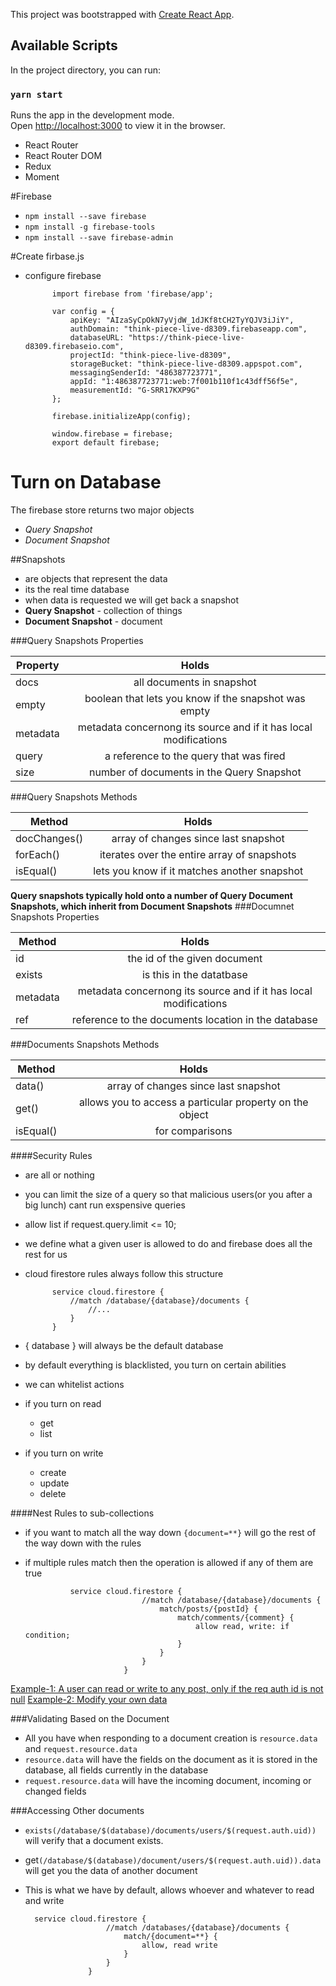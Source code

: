 This project was bootstrapped with [Create React App](https://github.com/facebook/create-react-app).

## Available Scripts

In the project directory, you can run:

### `yarn start`

Runs the app in the development mode.<br />
Open [http://localhost:3000](http://localhost:3000) to view it in the browser.

- React Router 
- React Router DOM
- Redux
- Moment


#Firebase
- `npm install --save firebase`
- `npm install -g firebase-tools`
- `npm install --save firebase-admin`

#Create firbase.js
- configure firebase

            import firebase from 'firebase/app';

            var config = {
                apiKey: "AIzaSyCpOkN7yVjdW_1dJKf8tCH2TyYQJV3iJiY",
                authDomain: "think-piece-live-d8309.firebaseapp.com",
                databaseURL: "https://think-piece-live-d8309.firebaseio.com",
                projectId: "think-piece-live-d8309",
                storageBucket: "think-piece-live-d8309.appspot.com",
                messagingSenderId: "486387723771",
                appId: "1:486387723771:web:7f001b110f1c43dff56f5e",
                measurementId: "G-SRR17KXP9G"
            };

            firebase.initializeApp(config);

            window.firebase = firebase;
            export default firebase;


# Turn on Database
The firebase store returns two major objects
- *Query Snapshot*
- *Document Snapshot*

##Snapshots
- are objects that represent the data
- its the real time database 
- when data is requested we will get back a snapshot
- **Query Snapshot** - collection of things
- **Document Snapshot** - document 

###Query Snapshots Properties

| Property        | Holds         
| ------------- |:-------------:|
| docs     | all documents in snapshot |
| empty     | boolean that lets you know if the snapshot was empty      |
| metadata| metadata concernong its source and if it has local modifications      |
|query| a reference to the query that was fired|
|size| number of documents in the Query Snapshot

###Query Snapshots Methods

| Method        | Holds         
| ------------- |:-------------:|
| docChanges()     | array of changes since last snapshot |
| forEach()    | iterates over the entire array of snapshots      |
| isEqual()| lets you know if it matches another snapshot      |

**Query snapshots typically hold onto a number of Query Document Snapshots, which inherit from Document Snapshots**
###Documnet Snapshots Properties

| Method        | Holds         
| ------------- |:-------------:|
| id     | the id of the given document |
| exists   | is this in the datatbase      |
| metadata| metadata concernong its source and if it has local modifications      |
|ref | reference to the documents location in the database


###Documents Snapshots Methods

| Method        | Holds         
| ------------- |:-------------:|
| data()     | array of changes since last snapshot|
| get()    | allows you to access a particular property on the object|
| isEqual()| for comparisons|



####Security Rules
- are all or nothing
- you can limit the size of a query so that malicious users(or you after a big lunch) cant run exspensive queries
- allow list if request.query.limit <= 10;
- we define what a given user is allowed to do and firebase does all the rest for us
- cloud firestore rules always follow this structure 

            service cloud.firestore {
                //match /database/{database}/documents {
                    //...
                }
            }

- { database }  will always be the default database
- by default everything is blacklisted, you turn on certain abilities
- we can whitelist actions
- if you turn on read
    - get
    - list
- if you turn on write
    - create
    - update
    - delete


####Nest Rules to sub-collections
- if you want to match all the way down `{document=**}` will go the rest of the way down with the rules
- if multiple rules match then the operation is allowed if any of them are true

                service cloud.firestore {
                                //match /database/{database}/documents {
                                    match/posts/{postId} {
                                        match/comments/{comment} {
                                            allow read, write: if condition;
                                        }
                                    }
                                }
                            }

[Example-1: A user can read or write to any post, only if the req auth id is not null](example1.jpg)
[Example-2: Modify your own data](example2.jpg)

###Validating Based on the Document
- All you have when responding to a document creation is `resource.data` and `request.resource.data`
- `resource.data` will have the fields on the document as it is stored in the database, all fields currently in the database
- `request.resource.data` will have the incoming document, incoming or changed fields

###Accessing Other documents
- `exists(/database/$(database)/documents/users/$(request.auth.uid))` will verify that a document exists.
- get`(/database/$(database)/document/users/$(request.auth.uid)).data` will get you the data of another document


- This is what we have by default, allows whoever and whatever to read and write

        service cloud.firestore {
                        //match /databases/{database}/documents {
                            match/{document=**} {
                                allow, read write
                            }
                        }
                    }